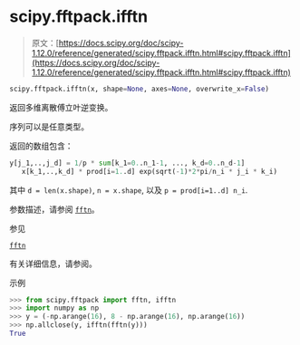 # scipy.fftpack.ifftn

> 原文：[https://docs.scipy.org/doc/scipy-1.12.0/reference/generated/scipy.fftpack.ifftn.html#scipy.fftpack.ifftn](https://docs.scipy.org/doc/scipy-1.12.0/reference/generated/scipy.fftpack.ifftn.html#scipy.fftpack.ifftn)

```py
scipy.fftpack.ifftn(x, shape=None, axes=None, overwrite_x=False)
```

返回多维离散傅立叶逆变换。

序列可以是任意类型。

返回的数组包含：

```py
y[j_1,..,j_d] = 1/p * sum[k_1=0..n_1-1, ..., k_d=0..n_d-1]
   x[k_1,..,k_d] * prod[i=1..d] exp(sqrt(-1)*2*pi/n_i * j_i * k_i) 
```

其中 `d = len(x.shape)`, `n = x.shape`, 以及 `p = prod[i=1..d] n_i`.

参数描述，请参阅 [`fftn`](scipy.fftpack.fftn.html#scipy.fftpack.fftn "scipy.fftpack.fftn")。

参见

[`fftn`](scipy.fftpack.fftn.html#scipy.fftpack.fftn "scipy.fftpack.fftn")

有关详细信息，请参阅。

示例

```py
>>> from scipy.fftpack import fftn, ifftn
>>> import numpy as np
>>> y = (-np.arange(16), 8 - np.arange(16), np.arange(16))
>>> np.allclose(y, ifftn(fftn(y)))
True 
```
